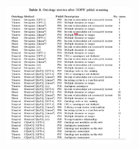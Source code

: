 
<div style="text-align: center;">
  <img src="../Images/oops.jpg" alt="Description of image" style="width: 50%;" />
</div>
